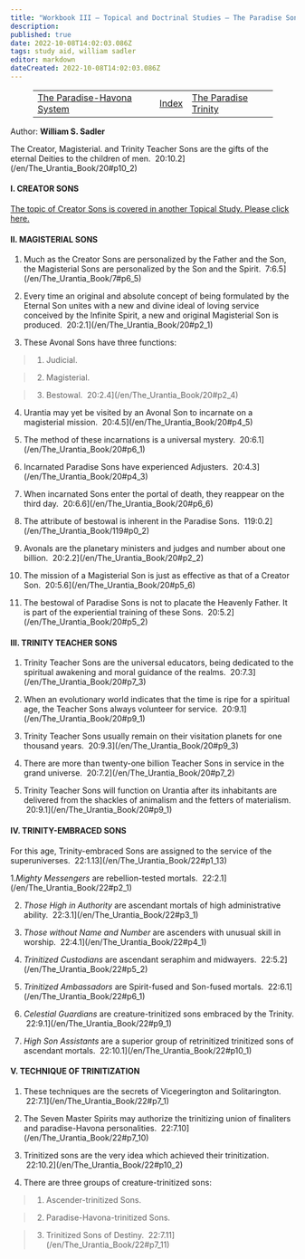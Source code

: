 ```yaml
---
title: "Workbook III — Topical and Doctrinal Studies — The Paradise Sons"
description: 
published: true
date: 2022-10-08T14:02:03.086Z
tags: study aid, william sadler
editor: markdown
dateCreated: 2022-10-08T14:02:03.086Z
---
```


<figure class="table chapter-navigator">
	<table>
		<tbody>
		<tr>
			<td><a href="/en/William_S_Sadler/Workbook_3_Topical_and_Doctrinal_Studies/The_Paradise_Havona_System">The Paradise-Havona System</a></td>
			<td><a href="/en/William_S_Sadler/Workbook_3_Topical_and_Doctrinal_Studies/Index">Index</a></td>
			<td><a href="/en/William_S_Sadler/Workbook_3_Topical_and_Doctrinal_Studies/The_Paradise_Trinity">The Paradise Trinity</a></td>
		</tr>
		</tbody>
	</table>
</figure>

Author: **William S. Sadler**

The Creator, Magisterial. and Trinity Teacher Sons are the gifts of the eternal Deities to the children of men.  20:10.2](/en/The_Urantia_Book/20#p10_2)

#### I. CREATOR SONS

[The topic of Creator Sons is covered in another Topical Study. Please click here.](https://www.urantia.org/topical-studies/creator-sons)

#### II. MAGISTERIAL SONS

1. Much as the Creator Sons are personalized by the Father and the Son, the Magisterial Sons are personalized by the Son and the Spirit.  7:6.5](/en/The_Urantia_Book/7#p6_5)

2. Every time an original and absolute concept of being formulated by the Eternal Son unites with a new and divine ideal of loving service conceived by the Infinite Spirit, a new and original Magisterial Son is produced.  20:2.1](/en/The_Urantia_Book/20#p2_1)

3. These Avonal Sons have three functions:

> 1. Judicial.

> 2. Magisterial.

> 3. Bestowal.  20:2.4](/en/The_Urantia_Book/20#p2_4)

4. Urantia may yet be visited by an Avonal Son to incarnate on a magisterial mission.  20:4.5](/en/The_Urantia_Book/20#p4_5)

5. The method of these incarnations is a universal mystery.  20:6.1](/en/The_Urantia_Book/20#p6_1)

6. Incarnated Paradise Sons have experienced Adjusters.  20:4.3](/en/The_Urantia_Book/20#p4_3)

7. When incarnated Sons enter the portal of death, they reappear on the third day.  20:6.6](/en/The_Urantia_Book/20#p6_6)

8. The attribute of bestowal is inherent in the Paradise Sons.  119:0.2](/en/The_Urantia_Book/119#p0_2)

9. Avonals are the planetary ministers and judges and number about one billion.  20:2.2](/en/The_Urantia_Book/20#p2_2)

10. The mission of a Magisterial Son is just as effective as that of a Creator Son.  20:5.6](/en/The_Urantia_Book/20#p5_6)

11. The bestowal of Paradise Sons is not to placate the Heavenly Father. It is part of the experiential training of these Sons.  20:5.2](/en/The_Urantia_Book/20#p5_2)

#### III. TRINITY TEACHER SONS

1. Trinity Teacher Sons are the universal educators, being dedicated to the spiritual awakening and moral guidance of the realms.  20:7.3](/en/The_Urantia_Book/20#p7_3)

2. When an evolutionary world indicates that the time is ripe for a spiritual age, the Teacher Sons always volunteer for service.  20:9.1](/en/The_Urantia_Book/20#p9_1)

3. Trinity Teacher Sons usually remain on their visitation planets for one thousand years.  20:9.3](/en/The_Urantia_Book/20#p9_3)

4. There are more than twenty-one billion Teacher Sons in service in the grand universe.  20:7.2](/en/The_Urantia_Book/20#p7_2)

5. Trinity Teacher Sons will function on Urantia after its inhabitants are delivered from the shackles of animalism and the fetters of materialism.  20:9.1](/en/The_Urantia_Book/20#p9_1)

#### IV. TRINITY-EMBRACED SONS

For this age, Trinity-embraced Sons are assigned to the service of the superuniverses.  22:1.13](/en/The_Urantia_Book/22#p1_13)

1._Mighty Messengers_ are rebellion-tested mortals.  22:2.1](/en/The_Urantia_Book/22#p2_1)

2. _Those High in Authority_ are ascendant mortals of high administrative ability.  22:3.1](/en/The_Urantia_Book/22#p3_1)

3. _Those without Name and Number_ are ascenders with unusual skill in worship.  22:4.1](/en/The_Urantia_Book/22#p4_1)

4. _Trinitized Custodians_ are ascendant seraphim and midwayers.  22:5.2](/en/The_Urantia_Book/22#p5_2)

5. _Trinitized Ambassadors_ are Spirit-fused and Son-fused mortals.  22:6.1](/en/The_Urantia_Book/22#p6_1)

6. _Celestial Guardians_ are creature-trinitized sons embraced by the Trinity.  22:9.1](/en/The_Urantia_Book/22#p9_1)

7. _High Son Assistants_ are a superior group of retrinitized trinitized sons of ascendant mortals.  22:10.1](/en/The_Urantia_Book/22#p10_1)

#### V. TECHNIQUE OF TRINITIZATION

1. These techniques are the secrets of Vicegerington and Solitarington.  22:7.1](/en/The_Urantia_Book/22#p7_1)

2. The Seven Master Spirits may authorize the trinitizing union of finaliters and paradise-Havona personalities.  22:7.10](/en/The_Urantia_Book/22#p7_10)

3. Trinitized sons are the very idea which achieved their trinitization.  22:10.2](/en/The_Urantia_Book/22#p10_2)

4. There are three groups of creature-trinitized sons:

> 1. Ascender-trinitized Sons.

> 2. Paradise-Havona-trinitized Sons.

> 3. Trinitized Sons of Destiny.  22:7.11](/en/The_Urantia_Book/22#p7_11)